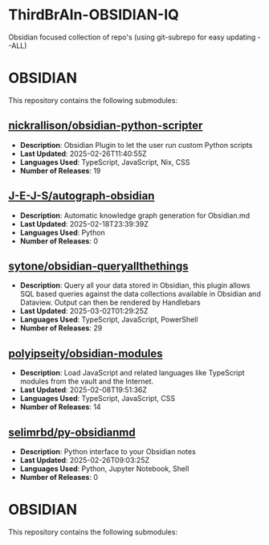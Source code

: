 # ThirdBrAIn-OBSIDIAN-IQ
Obsidian focused collection of repo's (using git-subrepo for easy updating --ALL)
# OBSIDIAN

This repository contains the following submodules:

## [nickrallison/obsidian-python-scripter](https://github.com/nickrallison/obsidian-python-scripter)
- **Description**: Obsidian Plugin to let the user run custom Python scripts
- **Last Updated**: 2025-02-26T11:40:55Z
- **Languages Used**: TypeScript, JavaScript, Nix, CSS
- **Number of Releases**: 19

## [J-E-J-S/autograph-obsidian](https://github.com/J-E-J-S/autograph-obsidian)
- **Description**: Automatic knowledge graph generation for Obsidian.md
- **Last Updated**: 2025-02-18T23:39:39Z
- **Languages Used**: Python
- **Number of Releases**: 0

## [sytone/obsidian-queryallthethings](https://github.com/sytone/obsidian-queryallthethings)
- **Description**: Query all your data stored in Obsidian, this plugin allows SQL based queries against the data collections available in Obsidian and Dataview. Output can then be rendered by Handlebars
- **Last Updated**: 2025-03-02T01:29:25Z
- **Languages Used**: TypeScript, JavaScript, PowerShell
- **Number of Releases**: 29

## [polyipseity/obsidian-modules](https://github.com/polyipseity/obsidian-modules)
- **Description**: Load JavaScript and related languages like TypeScript modules from the vault and the Internet.
- **Last Updated**: 2025-02-08T19:51:36Z
- **Languages Used**: TypeScript, JavaScript, CSS
- **Number of Releases**: 14

## [selimrbd/py-obsidianmd](https://github.com/selimrbd/py-obsidianmd)
- **Description**: Python interface to your Obsidian notes
- **Last Updated**: 2025-02-26T09:03:25Z
- **Languages Used**: Python, Jupyter Notebook, Shell
- **Number of Releases**: 0

# OBSIDIAN

This repository contains the following submodules:

